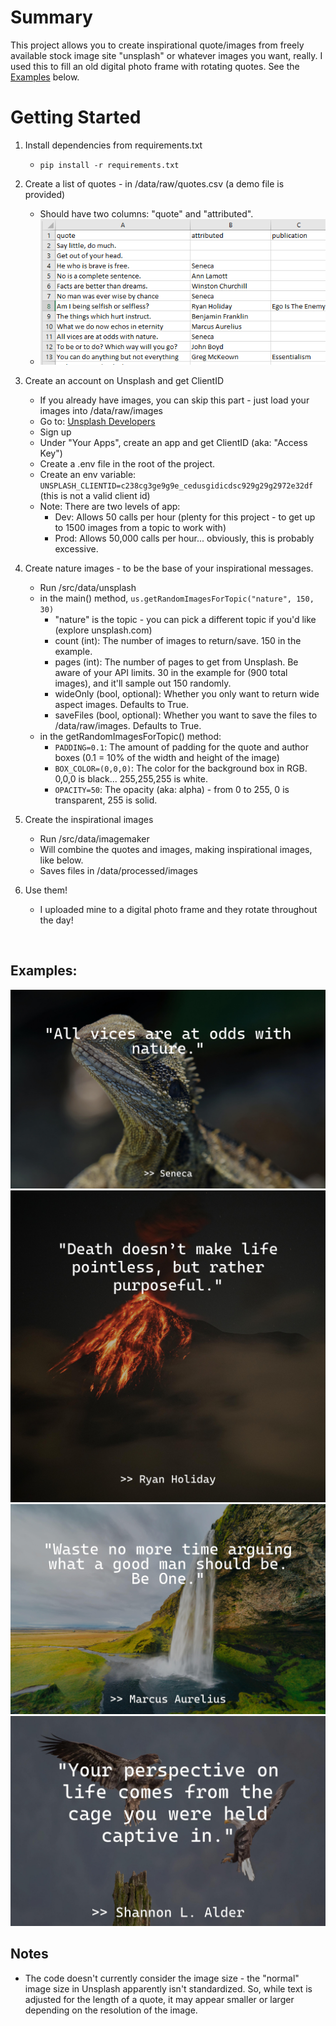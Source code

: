 # Summary
This project allows you to create inspirational quote/images from freely available stock image site "unsplash" or whatever images you want, really. I used this to fill an old digital photo frame with rotating quotes. See the [Examples](#examples) below.

# Getting Started
1. Install dependencies from requirements.txt
    - `pip install -r requirements.txt`

2. Create a list of quotes - in /data/raw/quotes.csv (a demo file is provided)
    - Should have two columns: "quote" and "attributed".
    - <img src="./readme-images/quotes-data.PNG">

3. Create an account on Unsplash and get ClientID
    - If you already have images, you can skip this part - just load your images into /data/raw/images
    - Go to: [Unsplash Developers](https://unsplash.com/developers)
    - Sign up
    - Under "Your Apps", create an app and get ClientID (aka: "Access Key")
    - Create a .env file in the root of the project.
    - Create an env variable: `UNSPLASH_CLIENTID=c238cg3ge9g9e_cedusgidicdsc929g29g2972e32df` (this is not a valid client id)
    - Note: There are two levels of app:
        - Dev: Allows 50 calls per hour (plenty for this project - to get up to 1500 images from a topic to work with)
        - Prod: Allows 50,000 calls per hour... obviously, this is probably excessive.

4. Create nature images - to be the base of your inspirational messages.
    - Run /src/data/unsplash
    - in the main() method, `us.getRandomImagesForTopic("nature", 150, 30)`
        - "nature" is the topic - you can pick a different topic if you'd like (explore unsplash.com)
        - count (int): The number of images to return/save. 150 in the example. 
        - pages (int): The number of pages to get from Unsplash. Be aware of your API limits. 30 in the example for (900 total images), and it'll sample out 150 randomly.
        - wideOnly (bool, optional): Whether you only want to return wide aspect images. Defaults to True.
        - saveFiles (bool, optional): Whether you want to save the files to /data/raw/images. Defaults to True.
    - in the getRandomImagesForTopic() method:
        - `PADDING=0.1`: The amount of padding for the quote and author boxes (0.1 = 10% of the width and height of the image)
        - `BOX_COLOR=(0,0,0)`: The color for the background box in RGB. 0,0,0 is black... 255,255,255 is white. 
        - `OPACITY=50`: The opacity (aka: alpha) - from 0 to 255, 0 is transparent, 255 is solid. 

5. Create the inspirational images
    - Run /src/data/imagemaker
    - Will combine the quotes and images, making inspirational images, like below. 
    - Saves files in /data/processed/images

6. Use them!
    - I uploaded mine to a digital photo frame and they rotate throughout the day!
<br>

## Examples:
<img src="./readme-images/_7pntVTqEoo.jpg">
<img src="./readme-images/0YG1nfI77T4.jpg">
<img src="./readme-images/9Nn21mIKP1w.jpg">
<img src="./readme-images/eoLwBwP22VA.jpg">


## Notes
- The code doesn't currently consider the image size - the "normal" image size in Unsplash apparently isn't standardized. So, while text is adjusted for the length of a quote, it may appear smaller or larger depending on the resolution of the image. 